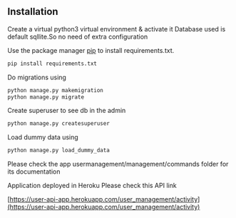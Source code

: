 

## Installation

Create a virtual python3 virtual environment & activate it
Database used is default sqllite.So no need of extra configuration

Use the package manager [pip](https://pip.pypa.io/en/stable/) to install requirements.txt.

```bash
pip install requirements.txt
```
Do migrations using 
```bash
python manage.py makemigration
python manage.py migrate

```
Create superuser to see db in the admin

```bash
python manage.py createsuperuser

```

Load dummy data using 
```bash
python manage.py load_dummy_data

```
Please check the app  usermanagement/management/commands folder for its documentation

Application deployed in Heroku
Please check this API link 

[https://user-api-app.herokuapp.com/user_management/activity](https://user-api-app.herokuapp.com/user_management/activity)


